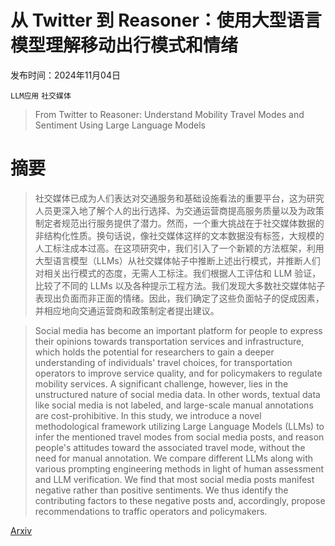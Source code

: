 # 从 Twitter 到 Reasoner：使用大型语言模型理解移动出行模式和情绪

发布时间：2024年11月04日

`LLM应用` `社交媒体`

> From Twitter to Reasoner: Understand Mobility Travel Modes and Sentiment Using Large Language Models

# 摘要

> 社交媒体已成为人们表达对交通服务和基础设施看法的重要平台，这为研究人员更深入地了解个人的出行选择、为交通运营商提高服务质量以及为政策制定者规范出行服务提供了潜力。然而，一个重大挑战在于社交媒体数据的非结构化性质。换句话说，像社交媒体这样的文本数据没有标签，大规模的人工标注成本过高。在这项研究中，我们引入了一个新颖的方法框架，利用大型语言模型（LLMs）从社交媒体帖子中推断上述出行模式，并推断人们对相关出行模式的态度，无需人工标注。我们根据人工评估和 LLM 验证，比较了不同的 LLMs 以及各种提示工程方法。我们发现大多数社交媒体帖子表现出负面而非正面的情绪。因此，我们确定了这些负面帖子的促成因素，并相应地向交通运营商和政策制定者提出建议。

> Social media has become an important platform for people to express their opinions towards transportation services and infrastructure, which holds the potential for researchers to gain a deeper understanding of individuals' travel choices, for transportation operators to improve service quality, and for policymakers to regulate mobility services. A significant challenge, however, lies in the unstructured nature of social media data. In other words, textual data like social media is not labeled, and large-scale manual annotations are cost-prohibitive. In this study, we introduce a novel methodological framework utilizing Large Language Models (LLMs) to infer the mentioned travel modes from social media posts, and reason people's attitudes toward the associated travel mode, without the need for manual annotation. We compare different LLMs along with various prompting engineering methods in light of human assessment and LLM verification. We find that most social media posts manifest negative rather than positive sentiments. We thus identify the contributing factors to these negative posts and, accordingly, propose recommendations to traffic operators and policymakers.

[Arxiv](https://arxiv.org/abs/2411.02666)